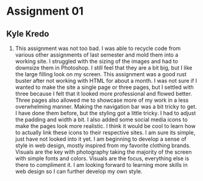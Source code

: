 # Assignment 01
## Kyle Kredo

1. This assignment was not too bad. I was able to recycle code from various other
assignments of last semester and mold them into a working site. I struggled with
the sizing of the images and had to downsize them in Photoshop. I still feel that
they are a bit big, but I like the large filling look on my screen. This assignment was a good rust buster after not working with HTML for about a month.
I was not sure if I wanted to make the site a single page or three pages, but I settled with three because I felt that it looked more professional and flowed better. Three pages also allowed me to showcase more of my work in a less overwhelming manner. Making the navigation bar was a bit tricky to get. I have done them before, but the styling got a little tricky. I had to adjust the padding and width a bit. I also added some social media icons to make the pages look more realistic. I think it would be cool to learn how to actually link these icons to their respective sites. I am sure its simple, just have not looked into it yet. I am beginning to develop a sense of style in web design, mostly inspired from my favorite clothing brands. Visuals are the key with photography taking the majority of the screen with simple fonts and colors. Visuals are the focus, everything else is there to compliment it. I am looking forward to learning more skills in web design so I can further develop my own style.  

